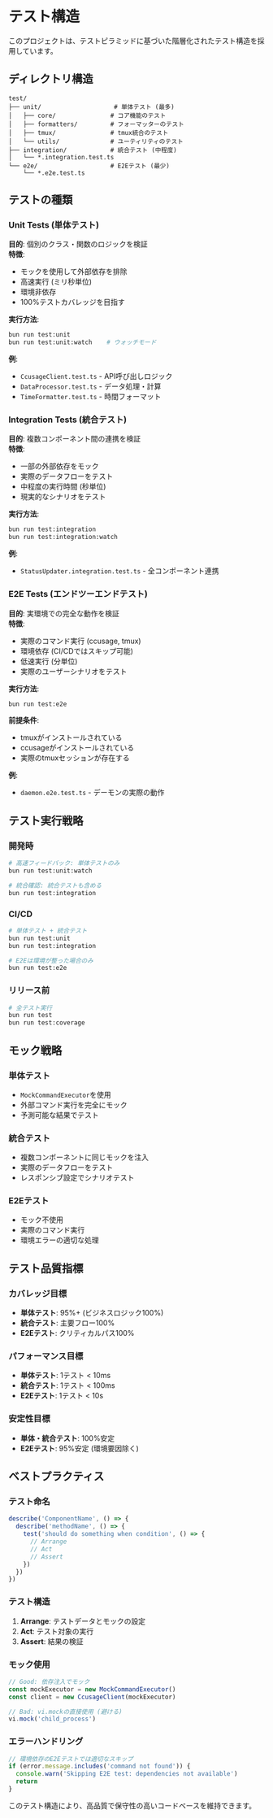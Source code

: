 # テスト構造

このプロジェクトは、テストピラミッドに基づいた階層化されたテスト構造を採用しています。

## ディレクトリ構造

```
test/
├── unit/                    # 単体テスト (最多)
│   ├── core/               # コア機能のテスト
│   ├── formatters/         # フォーマッターのテスト
│   ├── tmux/               # tmux統合のテスト
│   └── utils/              # ユーティリティのテスト
├── integration/            # 統合テスト (中程度)
│   └── *.integration.test.ts
└── e2e/                    # E2Eテスト (最少)
    └── *.e2e.test.ts
```

## テストの種類

### Unit Tests (単体テスト)

**目的**: 個別のクラス・関数のロジックを検証  
**特徴**:
- モックを使用して外部依存を排除
- 高速実行 (ミリ秒単位)
- 環境非依存
- 100%テストカバレッジを目指す

**実行方法**:
```bash
bun run test:unit
bun run test:unit:watch    # ウォッチモード
```

**例**:
- `CcusageClient.test.ts` - API呼び出しロジック
- `DataProcessor.test.ts` - データ処理・計算
- `TimeFormatter.test.ts` - 時間フォーマット

### Integration Tests (統合テスト)

**目的**: 複数コンポーネント間の連携を検証  
**特徴**:
- 一部の外部依存をモック
- 実際のデータフローをテスト
- 中程度の実行時間 (秒単位)
- 現実的なシナリオをテスト

**実行方法**:
```bash
bun run test:integration
bun run test:integration:watch
```

**例**:
- `StatusUpdater.integration.test.ts` - 全コンポーネント連携

### E2E Tests (エンドツーエンドテスト)

**目的**: 実環境での完全な動作を検証  
**特徴**:
- 実際のコマンド実行 (ccusage, tmux)
- 環境依存 (CI/CDではスキップ可能)
- 低速実行 (分単位)
- 実際のユーザーシナリオをテスト

**実行方法**:
```bash
bun run test:e2e
```

**前提条件**:
- tmuxがインストールされている
- ccusageがインストールされている
- 実際のtmuxセッションが存在する

**例**:
- `daemon.e2e.test.ts` - デーモンの実際の動作

## テスト実行戦略

### 開発時
```bash
# 高速フィードバック: 単体テストのみ
bun run test:unit:watch

# 統合確認: 統合テストも含める
bun run test:integration
```

### CI/CD
```bash
# 単体テスト + 統合テスト
bun run test:unit
bun run test:integration

# E2Eは環境が整った場合のみ
bun run test:e2e
```

### リリース前
```bash
# 全テスト実行
bun run test
bun run test:coverage
```

## モック戦略

### 単体テスト
- `MockCommandExecutor`を使用
- 外部コマンド実行を完全にモック
- 予測可能な結果でテスト

### 統合テスト
- 複数コンポーネントに同じモックを注入
- 実際のデータフローをテスト
- レスポンシブ設定でシナリオテスト

### E2Eテスト
- モック不使用
- 実際のコマンド実行
- 環境エラーの適切な処理

## テスト品質指標

### カバレッジ目標
- **単体テスト**: 95%+ (ビジネスロジック100%)
- **統合テスト**: 主要フロー100%
- **E2Eテスト**: クリティカルパス100%

### パフォーマンス目標
- **単体テスト**: 1テスト < 10ms
- **統合テスト**: 1テスト < 100ms
- **E2Eテスト**: 1テスト < 10s

### 安定性目標
- **単体・統合テスト**: 100%安定
- **E2Eテスト**: 95%安定 (環境要因除く)

## ベストプラクティス

### テスト命名
```typescript
describe('ComponentName', () => {
  describe('methodName', () => {
    test('should do something when condition', () => {
      // Arrange
      // Act  
      // Assert
    })
  })
})
```

### テスト構造
1. **Arrange**: テストデータとモックの設定
2. **Act**: テスト対象の実行
3. **Assert**: 結果の検証

### モック使用
```typescript
// Good: 依存注入でモック
const mockExecutor = new MockCommandExecutor()
const client = new CcusageClient(mockExecutor)

// Bad: vi.mockの直接使用 (避ける)
vi.mock('child_process')
```

### エラーハンドリング
```typescript
// 環境依存のE2Eテストでは適切なスキップ
if (error.message.includes('command not found')) {
  console.warn('Skipping E2E test: dependencies not available')
  return
}
```

このテスト構造により、高品質で保守性の高いコードベースを維持できます。